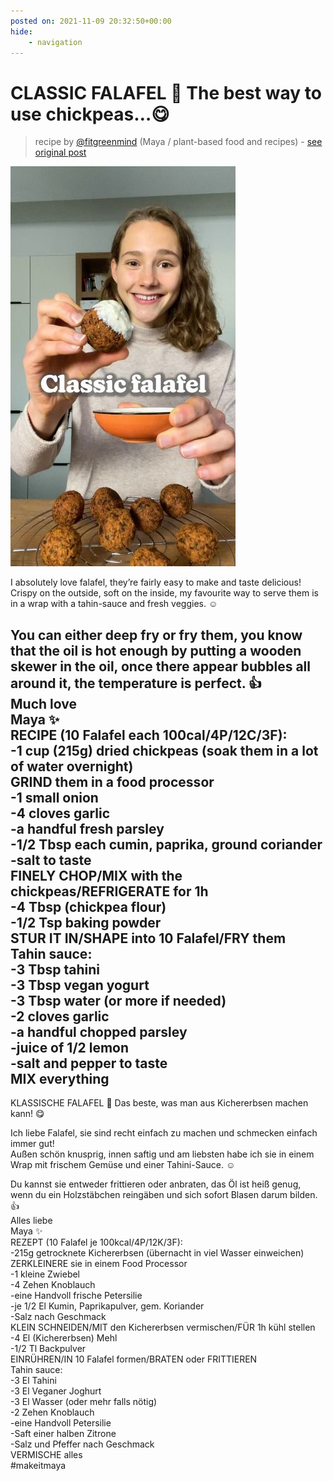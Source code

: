 ```yaml
---
posted on: 2021-11-09 20:32:50+00:00
hide:
    - navigation
---
```


# CLASSIC FALAFEL 🧆 The best way to use chickpeas…😋 

> recipe by [@fitgreenmind](https://www.instagram.com/fitgreenmind/) 
(Maya / plant-based food and recipes) - [see original post](https://instagram.com/p/CWEZFOnKJ1P)

![](../img/fitgreenmind_09-11-2021_2011.png)

  
I absolutely love falafel, they’re fairly easy to make and taste delicious!  
Crispy on the outside, soft on the inside, my favourite way to serve them is in a wrap with a tahin-sauce and fresh veggies. ☺️  
  
You can either deep fry or fry them, you know that the oil is hot enough by putting a wooden skewer in the oil, once there appear bubbles all around it, the temperature is perfect. 👍  
Much love  
Maya ✨  
RECIPE (10 Falafel each 100cal/4P/12C/3F):  
-1 cup (215g) dried chickpeas (soak them in a lot of water overnight)  
GRIND them in a food processor   
-1 small onion  
-4 cloves garlic  
-a handful fresh parsley  
-1/2 Tbsp each cumin, paprika, ground coriander  
-salt to taste  
FINELY CHOP/MIX with the chickpeas/REFRIGERATE for 1h  
-4 Tbsp (chickpea flour)  
-1/2 Tsp baking powder  
STUR IT IN/SHAPE into 10 Falafel/FRY them  
Tahin sauce:  
-3 Tbsp tahini   
-3 Tbsp vegan yogurt  
-3 Tbsp water (or more if needed)  
-2 cloves garlic  
-a handful chopped parsley  
-juice of 1/2 lemon  
-salt and pepper to taste  
MIX everything   
-  
KLASSISCHE FALAFEL 🧆 Das beste, was man aus Kichererbsen machen kann! 😋  
  
Ich liebe Falafel, sie sind recht einfach zu machen und schmecken einfach immer gut!  
Außen schön knusprig, innen saftig und am liebsten habe ich sie in einem Wrap mit frischem Gemüse und einer Tahini-Sauce. ☺️  
  
Du kannst sie entweder frittieren oder anbraten, das Öl ist heiß genug, wenn du ein Holzstäbchen reingäben und sich sofort Blasen darum bilden. 👍  
Alles liebe   
Maya ✨  
REZEPT (10 Falafel je 100kcal/4P/12K/3F):   
-215g getrocknete Kichererbsen (übernacht in viel Wasser einweichen)  
ZERKLEINERE sie in einem Food Processor  
-1 kleine Zwiebel  
-4 Zehen Knoblauch   
-eine Handvoll frische Petersilie   
-je 1/2 El Kumin, Paprikapulver, gem. Koriander  
-Salz nach Geschmack   
KLEIN SCHNEIDEN/MIT den Kichererbsen vermischen/FÜR 1h kühl stellen   
-4 El (Kichererbsen) Mehl  
-1/2 Tl Backpulver  
EINRÜHREN/IN 10 Falafel formen/BRATEN oder FRITTIEREN  
Tahin sauce:  
-3 El Tahini  
-3 El Veganer Joghurt  
-3 El Wasser (oder mehr falls nötig)  
-2 Zehen Knoblauch   
-eine Handvoll Petersilie   
-Saft einer halben Zitrone   
-Salz und Pfeffer nach Geschmack   
VERMISCHE alles   
\#makeitmaya   